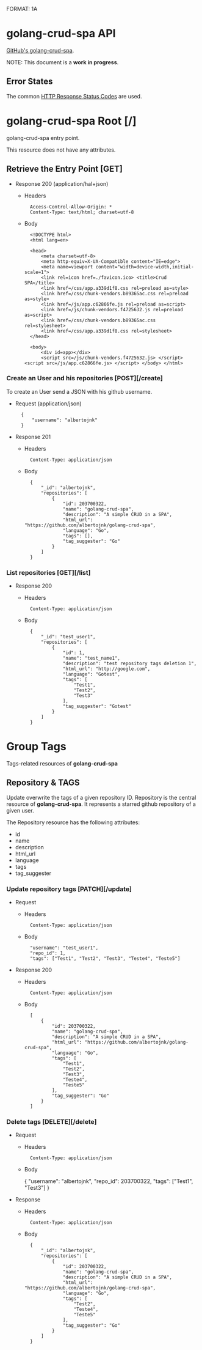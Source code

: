 FORMAT: 1A

# golang-crud-spa API
[GitHub's golang-crud-spa](https://github.com/albertojnk/golang-crud-spa).

NOTE: This document is a **work in progress**.

## Error States
The common [HTTP Response Status Codes](https://github.com/for-GET/know-your-http-well/blob/master/status-codes.md) are used.

# golang-crud-spa Root [/]
golang-crud-spa entry point.

This resource does not have any attributes.

## Retrieve the Entry Point [GET]

+ Response 200 (application/hal+json)
    + Headers

            Access-Control-Allow-Origin: *
            Content-Type: text/html; charset=utf-8

    + Body

            <!DOCTYPE html>
            <html lang=en>

            <head>
                <meta charset=utf-8>
                <meta http-equiv=X-UA-Compatible content="IE=edge">
                <meta name=viewport content="width=device-width,initial-scale=1">
                <link rel=icon href=./favicon.ico> <title>Crud SPA</title>
                <link href=/css/app.a339d1f8.css rel=preload as=style>
                <link href=/css/chunk-vendors.b89365ac.css rel=preload as=style>
                <link href=/js/app.c62866fe.js rel=preload as=script>
                <link href=/js/chunk-vendors.f4725632.js rel=preload as=script>
                <link href=/css/chunk-vendors.b89365ac.css rel=stylesheet>
                <link href=/css/app.a339d1f8.css rel=stylesheet>
            </head>

            <body>
                <div id=app></div>
                <script src=/js/chunk-vendors.f4725632.js> </script> <script src=/js/app.c62866fe.js> </script> </body> </html>

### Create an User and his repositories [POST][/create]
To create an User send a JSON with his github username.

+ Request (application/json)

        {
            "username": "albertojnk"
        }

+ Response 201
    
    + Headers

            Content-Type: application/json

    + Body 

            {
                "_id": "albertojnk",
                "repositories": [
                    {
                        "id": 203700322,
                        "name": "golang-crud-spa",
                        "description": "A simple CRUD in a SPA",
                        "html_url": "https://github.com/albertojnk/golang-crud-spa",
                        "language": "Go",
                        "tags": [],
                        "tag_suggester": "Go"
                    }
                ]
            }

### List repositories [GET][/list]
+ Response 200

    + Headers

            Content-Type: application/json

    + Body 

            {
                "_id": "test_user1",
                "repositories": [
                    {
                        "id": 1,
                        "name": "test_name1",
                        "description": "test repository tags deletion 1",
                        "html_url": "http://google.com",
                        "language": "Gotest",
                        "tags": [
                            "Test1",
                            "Test2",
                            "Test3"
                        ],
                        "tag_suggester": "Gotest"
                    }
                ]
            }

# Group Tags
Tags-related resources of **golang-crud-spa**

## Repository & TAGS
Update overwrite the tags of a given repository ID. Repository is the central resource of **golang-crud-spa**. It represents a starred github repository of a given user.

The Repository resource has the following attributes:

+ id
+ name
+ description
+ html_url
+ language
+ tags
+ tag_suggester

### Update repository tags [PATCH][/update]

+ Request 

    + Headers

            Content-Type: application/json
    
    + Body

            "username": "test_user1",
            "repo_id": 1,
            "tags": ["Test1", "Test2", "Test3", "Teste4", "Teste5"]

+ Response 200

    + Headers

            Content-Type: application/json

    + Body

            [
                {
                    "id": 203700322,
                    "name": "golang-crud-spa",
                    "description": "A simple CRUD in a SPA",
                    "html_url": "https://github.com/albertojnk/golang-crud-spa",
                    "language": "Go",
                    "tags": [
                        "Test1",
                        "Test2",
                        "Test3",
                        "Teste4",
                        "Teste5"
                    ],
                    "tag_suggester": "Go"
                }
            ]

### Delete tags [DELETE][/delete]
+ Request
    
    + Headers

            Content-Type: application/json

    + Body

        {
            "username": "albertojnk",
            "repo_id": 203700322,
            "tags": ["Test1", "Test3"]
        }

+ Response 

    + Headers

            Content-Type: application/json

    + Body

            {
                "_id": "albertojnk",
                "repositories": [
                    {
                        "id": 203700322,
                        "name": "golang-crud-spa",
                        "description": "A simple CRUD in a SPA",
                        "html_url": "https://github.com/albertojnk/golang-crud-spa",
                        "language": "Go",
                        "tags": [
                            "Test2",
                            "Teste4",
                            "Teste5"
                        ],
                        "tag_suggester": "Go"
                    }
                ]
            }